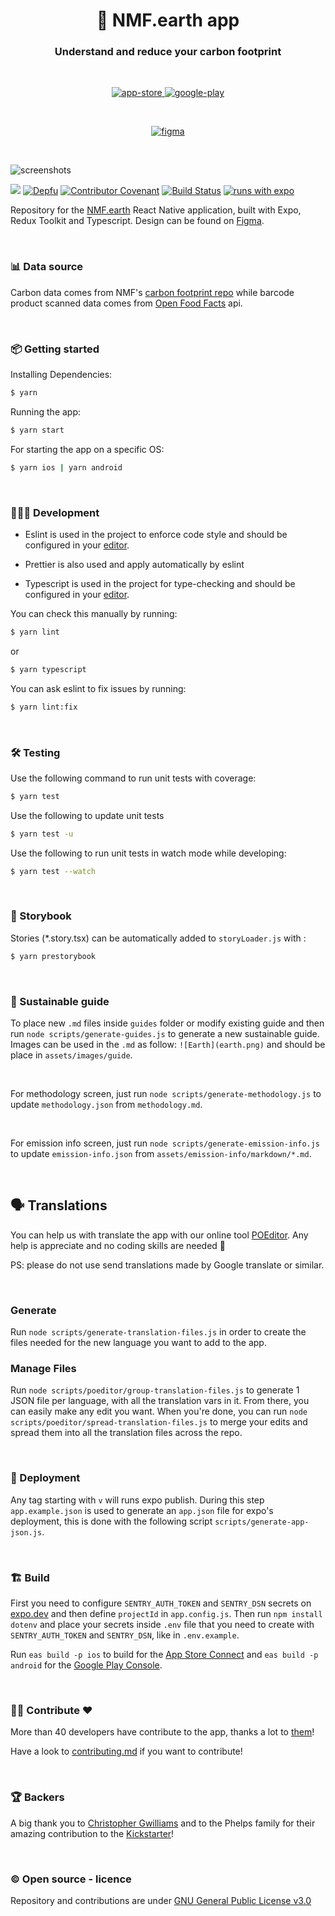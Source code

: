 <h1 align="center">🌱 NMF.earth app</h1>
<h3 align="center">Understand and reduce your carbon footprint</h3>

<br />

<p align="center">
  <a href="https://apps.apple.com/us/app/nmf-earth/id1494561829">
    <img alt="app-store" src="https://github.com/NotMyFaultEarth/nmf-app/blob/main/app-store.png" />
  </a>
  <a href="https://play.google.com/store/apps/details?id=nmf.earth">
    <img alt="google-play" src="https://github.com/NotMyFaultEarth/nmf-app/blob/main/play-store.png" />
  </a>
</p>

<br />

<p align="center">
  <a href="https://www.figma.com/community/file/967052407514062912">
    <img alt="figma" src="https://github.com/NotMyFaultEarth/nmf-app/blob/main/figma.png" />
  </a>
</p>

<br />

![screenshots](https://github.com/NotMyFaultEarth/nmf-app/blob/main/app-preview.png)

![](https://github.com/NMF-earth/nmf-app/workflows/Test%20CI/badge.svg)
[![Depfu](https://badges.depfu.com/badges/f3b06c819202baf2a14b3241cbf249c9/overview.svg)](https://depfu.com/repos/github/NotMyFaultEarth/nmf-app?project_id=10243)
[![Contributor Covenant](https://img.shields.io/badge/Contributor%20Covenant-v2.0%20adopted-ff69b4.svg)](code_of_conduct.md)
[![Build Status](https://img.shields.io/static/v1.svg?label=CSL&message=software%20against%20climate%20change&color=green?style=flat&logo=github)](https://github.com/climate-strike/license)
[![runs with expo](https://img.shields.io/badge/Runs%20with%20Expo-000.svg?style=flat-square&logo=EXPO&labelColor=f3f3f3&logoColor=000)](https://expo.io/)

Repository for the [NMF.earth](https://nmf.earth/) React Native application, built with Expo, Redux Toolkit and Typescript.
Design can be found on [Figma](https://www.figma.com/community/file/967052407514062912).

<br />

### 📊 Data source

Carbon data comes from NMF's [carbon footprint repo](https://github.com/NMF-earth/carbon-footprint) while barcode product scanned data comes from [Open Food Facts](https://world.openfoodfacts.org/) api.

<br />

### 📦 Getting started

Installing Dependencies:

```bash
$ yarn
```

Running the app:

```bash
$ yarn start
```

For starting the app on a specific OS:

```bash
$ yarn ios | yarn android
```

<br />

### 👩🏾‍💻 Development

- Eslint is used in the project to enforce code style and should be configured in your [editor](https://eslint.org/docs/user-guide/integrations).

- Prettier is also used and apply automatically by eslint

- Typescript is used in the project for type-checking and should be configured in your [editor](https://github.com/Microsoft/TypeScript/wiki/TypeScript-Editor-Support).

You can check this manually by running:

```bash
$ yarn lint
```

or

```bash
$ yarn typescript
```

You can ask eslint to fix issues by running:

```bash
$ yarn lint:fix
```

<br />

### 🛠 Testing

Use the following command to run unit tests with coverage:

```bash
$ yarn test
```

Use the following to update unit tests

```bash
$ yarn test -u
```

Use the following to run unit tests in watch mode while developing:

```bash
$ yarn test --watch
```

<br />

### 🎨 Storybook

Stories (\*.story.tsx) can be automatically added to `storyLoader.js` with :

```bash
$ yarn prestorybook
```

<br />

### 📗 Sustainable guide

To place new `.md` files inside `guides` folder or modify existing guide and then run `node scripts/generate-guides.js` to generate a new sustainable guide. Images can be used in the `.md` as follow: `![Earth](earth.png)` and should be place in `assets/images/guide`.

<br />

For methodology screen, just run `node scripts/generate-methodology.js` to update `methodology.json` from `methodology.md`.

<br />

For emission info screen, just run `node scripts/generate-emission-info.js` to update `emission-info.json` from `assets/emission-info/markdown/*.md`.

<br />

## 🗣 Translations

You can help us with translate the app with our online tool [POEditor](https://poeditor.com/join/project/0MbginCsWp). Any help is appreciate and no coding skills are needed 🤗

PS: please do not use send translations made by Google translate or similar.

<br />

### Generate

Run `node scripts/generate-translation-files.js` in order to create the files needed for the new language you want to add to the app.

### Manage Files

Run `node scripts/poeditor/group-translation-files.js` to generate 1 JSON file per language, with all the translation vars in it. From there, you can easily make any edit you want. When you're done, you can run `node scripts/poeditor/spread-translation-files.js` to merge your edits and spread them into all the translation files across the repo.

<br />

### 🚀 Deployment

Any tag starting with `v` will runs expo publish. During this step `app.example.json` is used to generate an `app.json` file for expo's deployment, this is done with the following script `scripts/generate-app-json.js`.

<br />

### 🏗 Build

First you need to configure `SENTRY_AUTH_TOKEN` and `SENTRY_DSN` secrets on [expo.dev](https://expo.dev/accounts/%5Baccount%5D/settings/secrets) and then define `projectId` in `app.config.js`. Then run `npm install dotenv` and place your secrets inside `.env` file that you need to create with `SENTRY_AUTH_TOKEN` and `SENTRY_DSN`, like in `.env.example`.

Run `eas build -p ios` to build for the [App Store Connect](https://appstoreconnect.apple.com) and `eas build -p android` for the [Google Play Console](https://play.google.com/console/developers).

<br />

### 👨‍💻 Contribute ❤️

More than 40 developers have contribute to the app, thanks a lot to [them](https://github.com/NMF-earth/nmf-app/graphs/contributors)!

Have a look to [contributing.md](https://github.com/NotMyFaultEarth/nmf-app/blob/main/contributing.md) if you want to contribute!

<br />

### 🏆 Backers

A big thank you to [Christopher Gwilliams](https://github.com/encima) and to the Phelps family for their amazing contribution to the [Kickstarter](https://www.kickstarter.com/projects/pierrebresson/not-my-fault)!

<br />

### ©️ Open source - licence

Repository and contributions are under [GNU General Public License v3.0](https://github.com/NotMyFaultEarth/nmf-app/blob/main/LICENSE)
